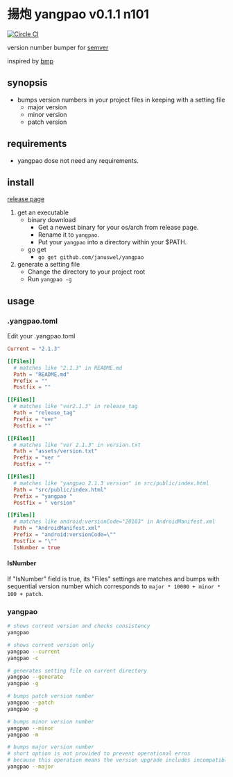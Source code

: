 揚炮 yangpao v0.1.1 n101
========================

[![Circle CI](https://circleci.com/gh/januswel/yangpao/tree/master.svg?style=shield)](https://circleci.com/gh/:user/:repo/tree/master)

version number bumper for [semver](http://semver.org/)

inspired by [bmp](https://github.com/kt3k/bmp)


synopsis
--------

- bumps version numbers in your project files in keeping with a setting file
    - major version
    - minor version
    - patch version


requirements
------------

- yangpao dose not need any requirements.


install
-------

[release page](https://github.com/januswel/yangpao/releases)

1. get an executable
    - binary download
        - Get a newest binary for your os/arch from release page.
        - Rename it to `yangpao`.
        - Put your `yangpao` into a directory within your $PATH.
    - go get
        - `go get github.com/januswel/yangpao`
2. generate a setting file
    - Change the directory to your project root
    - Run `yangpao -g`


usage
-----

### .yangpao.toml

Edit your .yangpao.toml

```toml:.yangpao.toml
Current = "2.1.3"

[[Files]]
  # matches like "2.1.3" in README.md
  Path = "README.md"
  Prefix = ""
  Postfix = ""

[[Files]]
  # matches like "ver2.1.3" in release_tag
  Path = "release_tag"
  Prefix = "ver"
  Postfix = ""

[[Files]]
  # matches like "ver 2.1.3" in version.txt
  Path = "assets/version.txt"
  Prefix = "ver "
  Postfix = ""

[[Files]]
  # matches like "yangpao 2.1.3 version" in src/public/index.html
  Path = "src/public/index.html"
  Prefix = "yangpao "
  Postfix = " version"

[[Files]]
  # matches like android:versionCode="20103" in AndroidManifest.xml
  Path = "AndroidManifest.xml"
  Prefix = "android:versionCode=\""
  Postfix = "\""
  IsNumber = true
```

#### IsNumber

If "IsNumber" field is true, its "Files" settings are matches and bumps with sequential version number which corresponds to `major * 10000 + minor * 100 + patch`.

### yangpao

```sh
# shows current version and checks consistency
yangpao

# shows current version only
yangpao --current
yangpao -c

# generates setting file on current directory
yangpao --generate
yangpao -g

# bumps patch version number
yangpao --patch
yangpao -p

# bumps minor version number
yangpao --minor
yangpao -m

# bumps major version number
# short option is not provided to prevent operational erros
# because this operation means the version upgrade includes incompatible changes
yangpao --major
```
